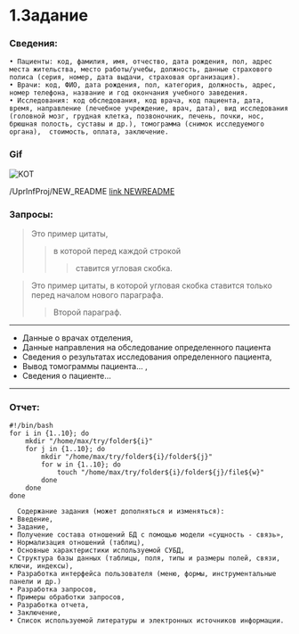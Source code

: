 # 1.Задание	

### Сведения:
    • Пациенты: код, фамилия, имя, отчество, дата рождения, пол, адрес места жительства, место работы/учебы, должность, данные страхового полиса (серия, номер, дата выдачи, страховая организация).
    • Врачи: код, ФИО, дата рождения, пол, категория, должность, адрес, номер телефона, название и год окончания учебного заведения.
    • Исследования: код обследования, код врача, код пациента, дата,   время, направление (лечебное учреждение, врач, дата), вид исследования (головной мозг, грудная клетка, позвоночник, печень, почки, нос, брюшная полость, суставы и др.), томограмма (снимок исследуемого органа),  стоимость, оплата, заключение. 

### Gif
![KOT](https://i0.wp.com/www.printmag.com/wp-content/uploads/2021/02/4cbe8d_f1ed2800a49649848102c68fc5a66e53mv2.gif?fit=476%2C280&ssl=1)

/UprInfProj/NEW_README
[link NEWREADME](https://github.com/waccabi/UprInfProj/blob/main/NEW_README)

### Запросы:


>Это пример цитаты,
>>в которой перед каждой строкой
>>>ставится угловая скобка.

>Это пример цитаты,
в которой угловая скобка
ставится только перед началом нового параграфа.
>>Второй параграф. 

---
- Данные о врачах отделения,
- Данные направления на обследование определенного пациента
- Сведения  о результатах исследования определенного пациента, 
- Вывод томограммы  пациента… ,
- Сведения о пациенте… 
---

### Отчет:
```
#!/bin/bash
for i in {1..10}; do
	mkdir "/home/max/try/folder${i}"
	for j in {1..10}; do
		mkdir "/home/max/try/folder${i}/folder${j}"
		for w in {1..10}; do
			touch "/home/max/try/folder${i}/folder${j}/file${w}"
		done
	done
done
```
      Содержание задания (может дополняться и изменяться):
    • Введение,
    • Задание,
    • Получение состава отношений БД с помощью модели «сущность - связь»,
    • Нормализация отношений (таблиц),
    • Основные характеристики используемой СУБД,
    • Структура базы данных (таблицы, поля, типы и размеры полей, связи, ключи, индексы),
    • Разработка интерфейса пользователя (меню, формы, инструментальные панели и др.)
    • Разработка запросов,
    • Примеры обработки запросов,
    • Разработка отчета,
    • Заключение,
    • Список используемой литературы и электронных источников информации.
